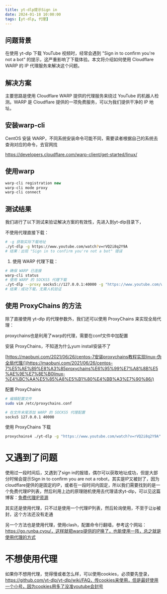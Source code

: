 ```yaml
---
title: yt-dlp提示Sign in
date: 2024-01-18 10:00:00
tags: [yt-dlp, 代理]
---
```



## 问题背景

在使用 yt-dlp 下载 YouTube 视频时，经常会遇到 "Sign in to confirm you're not a bot" 的提示，这严重影响了下载体验。本文将介绍如何使用 Cloudflare WARP 的 IP 代理服务来解决这个问题。

## 解决方案

主要思路是使用 Cloudflare WARP 提供的代理服务来绕过 YouTube 的机器人检测。WARP 是 Cloudflare 提供的一项免费服务，可以为我们提供干净的 IP 地址。

## 安装warp-cli

CentOS 安装 WARP，不同系统安装命令可能不同，需要读者根据自己的系统去查询对应的命令，去官网找

https://developers.cloudflare.com/warp-client/get-started/linux/

## 使用warp

```jsx
warp-cli registration new
warp-cli mode proxy
warp-cli connect
```

## 测试结果

我们进行了以下测试来验证解决方案的有效性，先进入到yt-dlp目录下，

不使用代理直接下载：

```bash
# -g 获取实际下载地址
./yt-dlp -g https://www.youtube.com/watch?v=rVQ2i8q2Y9A
# 结果：出现 "Sign in to confirm you're not a bot" 错误

```

1. 使用 WARP 代理下载：

```bash
# 确保 WARP 已连接
warp-cli status
# 使用 WARP 的 SOCKS5 代理下载
./yt-dlp --proxy socks5://127.0.0.1:40000 -g "https://www.youtube.com/watch?v=example"
# 结果：成功下载，无需人机验证

```

## 使用 ProxyChains 的方法

除了直接使用 yt-dlp 的代理参数外，我们还可以使用 ProxyChains 来实现全局代理：

proxychains也是利用了warp的代理，需要在conf文件中加配置

安装 ProxyChains，不知道为什么yum install安装不了

[https://maobuni.com/2021/06/26/centos-7安装proxychains教程实现linux-伪全局代理/](https://maobuni.com/2021/06/26/centos-7%E5%AE%89%E8%A3%85proxychains%E6%95%99%E7%A8%8B%E5%AE%9E%E7%8E%B0linux-%E4%BC%AA%E5%85%A8%E5%B1%80%E4%BB%A3%E7%90%86/)

配置 ProxyChains

```bash
# 编辑配置文件
sudo vim /etc/proxychains.conf

# 在文件末尾添加 WARP 的 SOCKS5 代理配置
socks5 127.0.0.1 40000

```

使用 ProxyChains 下载

```bash
proxychains4 ./yt-dlp -g "https://www.youtube.com/watch?v=rVQ2i8q2Y9A"

```

# 又遇到了问题

使用过一段时间后，又遇到了sign in的报错，偶尔可以获取地址成功，但是大部分时候会提示Sign in to confirm you are not a robot，其实是IP又被封了，因为cloudflare提供的是固定的IP，或者在一段时间内固定，所以我们需要找到的是一个免费代理IP列表，然后利用上边的原理随机使用去代理请求yt-dlp，可以见这篇博客：[免费代理IP资源](https://www.notion.so/IP-183f66ff04f88097b2ebe976d3dc25a5?pvs=21) 

其实还是使用代理，只不过是使用一个代理IP列表，然后轮询使用，不至于让ip被封，这个方法还没有走通

另一个方法也是使用代理，使用clash，配置命令行翻墙，参考这个网站：https://go.runba.cyou/，这样就把warp提供的IP换了，也能使用一阵，总之就是使用代理的方式

# 不想使用代理

如果你不想用代理，觉得慢或者怎么样，可以使用cookies，必须要先登录，https://github.com/yt-dlp/yt-dlp/wiki/FAQ，传cookies来使用，但是最好使用一个小号，因为cookies用多了没准youtube会封号